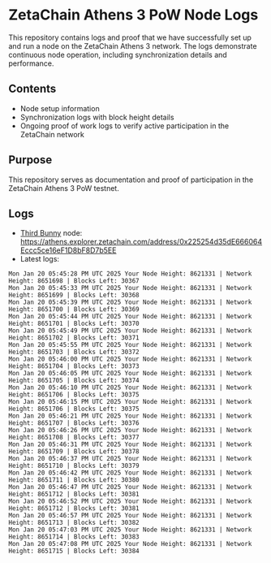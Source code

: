 # ZetaChain Athens 3 PoW Node Logs
This repository contains logs and proof that we have successfully set up and run a node on the ZetaChain Athens 3 network. The logs demonstrate continuous node operation, including synchronization details and performance.

## Contents
- Node setup information
- Synchronization logs with block height details
- Ongoing proof of work logs to verify active participation in the ZetaChain network

## Purpose
This repository serves as documentation and proof of participation in the ZetaChain Athens 3 PoW testnet.

## Logs

- [Third Bunny](https://thirdbunny.xyz/) node: https://athens.explorer.zetachain.com/address/0x225254d35dE666064Eccc5ce16eF1D8bF8D7b5EE
- Latest logs:
```
Mon Jan 20 05:45:28 PM UTC 2025 Your Node Height: 8621331 | Network Height: 8651698 | Blocks Left: 30367
Mon Jan 20 05:45:33 PM UTC 2025 Your Node Height: 8621331 | Network Height: 8651699 | Blocks Left: 30368
Mon Jan 20 05:45:39 PM UTC 2025 Your Node Height: 8621331 | Network Height: 8651700 | Blocks Left: 30369
Mon Jan 20 05:45:44 PM UTC 2025 Your Node Height: 8621331 | Network Height: 8651701 | Blocks Left: 30370
Mon Jan 20 05:45:49 PM UTC 2025 Your Node Height: 8621331 | Network Height: 8651702 | Blocks Left: 30371
Mon Jan 20 05:45:55 PM UTC 2025 Your Node Height: 8621331 | Network Height: 8651703 | Blocks Left: 30372
Mon Jan 20 05:46:00 PM UTC 2025 Your Node Height: 8621331 | Network Height: 8651704 | Blocks Left: 30373
Mon Jan 20 05:46:05 PM UTC 2025 Your Node Height: 8621331 | Network Height: 8651705 | Blocks Left: 30374
Mon Jan 20 05:46:10 PM UTC 2025 Your Node Height: 8621331 | Network Height: 8651706 | Blocks Left: 30375
Mon Jan 20 05:46:15 PM UTC 2025 Your Node Height: 8621331 | Network Height: 8651706 | Blocks Left: 30375
Mon Jan 20 05:46:21 PM UTC 2025 Your Node Height: 8621331 | Network Height: 8651707 | Blocks Left: 30376
Mon Jan 20 05:46:26 PM UTC 2025 Your Node Height: 8621331 | Network Height: 8651708 | Blocks Left: 30377
Mon Jan 20 05:46:31 PM UTC 2025 Your Node Height: 8621331 | Network Height: 8651709 | Blocks Left: 30378
Mon Jan 20 05:46:37 PM UTC 2025 Your Node Height: 8621331 | Network Height: 8651710 | Blocks Left: 30379
Mon Jan 20 05:46:42 PM UTC 2025 Your Node Height: 8621331 | Network Height: 8651711 | Blocks Left: 30380
Mon Jan 20 05:46:47 PM UTC 2025 Your Node Height: 8621331 | Network Height: 8651712 | Blocks Left: 30381
Mon Jan 20 05:46:52 PM UTC 2025 Your Node Height: 8621331 | Network Height: 8651712 | Blocks Left: 30381
Mon Jan 20 05:46:57 PM UTC 2025 Your Node Height: 8621331 | Network Height: 8651713 | Blocks Left: 30382
Mon Jan 20 05:47:03 PM UTC 2025 Your Node Height: 8621331 | Network Height: 8651714 | Blocks Left: 30383
Mon Jan 20 05:47:08 PM UTC 2025 Your Node Height: 8621331 | Network Height: 8651715 | Blocks Left: 30384
```

